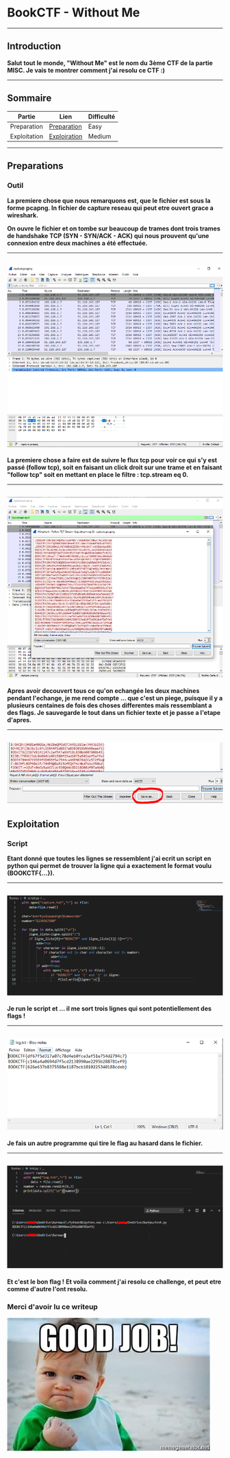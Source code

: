 # BookCTF - Without Me 
----------------------------------------------------------------------------------------------------------
## Introduction
__Salut tout le monde,
"Without Me" est le nom du 3ème CTF de la partie MISC. 
Je vais te montrer comment j'ai resolu ce CTF :)__

----------------------------------------------------------------------------------------------------------

## Sommaire

|Partie| Lien |Difficulté|
|------|------|----------|
|Preparation| [Preparation](https://github.com/Ph3nX-Z/Writeups/blob/main/BookCTF%20-%20Without%20Me/README.md#preparations) | Easy |
|Exploitation| [Exploiration](https://github.com/Ph3nX-Z/Writeups/blob/main/BookCTF%20-%20Without%20Me/README.md#exploitation) | Medium |

----------------------------------------------------------------------------------------------------------

## Preparations

### Outil
__La premiere chose que nous remarquons est, que le fichier est sous la forme pcapng. In fichier de capture reseau qui peut etre ouvert grace a wireshark.__

__On ouvre le fichier et on tombe sur beaucoup de trames dont trois trames de handshake TCP (SYN - SYN/ACK - ACK) qui nous prouvent qu'une connexion entre deux machines a été effectuée.__

----------------------------------------------------------------------------------------------------------
![](readme1.PNG)
----------------------------------------------------------------------------------------------------------

__La premiere chose a faire est de suivre le flux tcp pour voir ce qui s'y est passé (follow tcp), soit en faisant un click droit sur une trame et en faisant "follow tcp" soit en mettant en place le filtre : tcp.stream eq 0.__

----------------------------------------------------------------------------------------------------------
![](readme2.PNG)
----------------------------------------------------------------------------------------------------------

__Apres avoir decouvert tous ce qu'on echangée les deux machines pendant l'echange, je me rend compte ... que c'est un piege, puisque il y a plusieurs centaines de fois des choses differentes mais ressemblant a des flags. Je sauvegarde le tout dans un fichier texte et je passe a l'etape d'apres.__

----------------------------------------------------------------------------------------------------------
![](readme8.PNG)
----------------------------------------------------------------------------------------------------------
## Exploitation

### Script
__Etant donné que toutes les lignes se ressemblent j'ai ecrit un script en python qui permet de trouver la ligne qui a exactement le format voulu (BOOKCTF{...}).__

----------------------------------------------------------------------------------------------------------
![](readme4.PNG)
----------------------------------------------------------------------------------------------------------

__Je run le script et ... il me sort trois lignes qui sont potentiellement des flags !__

----------------------------------------------------------------------------------------------------------
![](readme5.PNG)
----------------------------------------------------------------------------------------------------------

__Je fais un autre programme qui tire le flag au hasard dans le fichier.__

----------------------------------------------------------------------------------------------------------
![](readme6.PNG)
----------------------------------------------------------------------------------------------------------

__Et c'est le bon flag !__
__Et voila comment j'ai resolu ce challenge, et peut etre comme d'autre l'ont resolu.__

### Merci d'avoir lu ce writeup

![](good.jpg)
